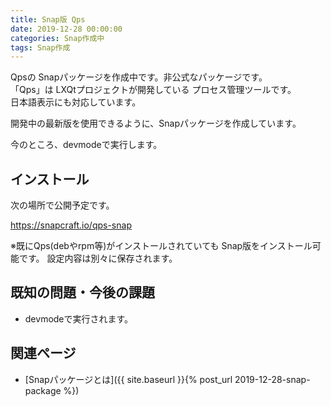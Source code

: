 ```yaml
---
title: Snap版 Qps
date: 2019-12-28 00:00:00
categories: Snap作成中
tags: Snap作成
---
```


Qpsの Snapパッケージを作成中です。非公式なパッケージです。  
「Qps」は LXQtプロジェクトが開発している プロセス管理ツールです。  
日本語表示にも対応しています。

開発中の最新版を使用できるように、Snapパッケージを作成しています。

今のところ、devmodeで実行します。

## インストール

次の場所で公開予定です。

<https://snapcraft.io/qps-snap>

※既にQps(debやrpm等)がインストールされていても Snap版をインストール可能です。
設定内容は別々に保存されます。

## 既知の問題・今後の課題

* devmodeで実行されます。

## 関連ページ

- [Snapパッケージとは]({{ site.baseurl }}{% post_url 2019-12-28-snap-package %})
